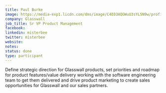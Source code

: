 ```yaml
---
title: Paul Burke
image: https://media-exp1.licdn.com/dms/image/C4E03AQGWuU3sYL5N9w/profile-displayphoto-shrink_800_800/0/1516173833200?e=1622073600&v=beta&t=Y0l5GnFIGKX-gmwbwX2t5UZnJF5VZdSQy3Gb5G32Hl8
company: Glasswall
job_title: Sr VP Product Management
facebook:
linkedin: misterbee
twitter: misterbee
website:
notes:
status: done
type: participant
---
```


Define strategic direction for Glasswall products, set priorities and roadmap for product features/value delivery working with the software engineering team to get them delivered and drive product marketing to create sales opportunities for Glasswall and our sales partners.

<!-- put more details about participant here -->
